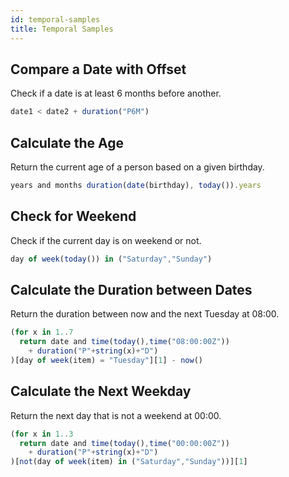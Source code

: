 ```yaml
---
id: temporal-samples
title: Temporal Samples
---
```


## Compare a Date with Offset

Check if a date is at least 6 months before another.

```js
date1 < date2 + duration("P6M")
```

## Calculate the Age

Return the current age of a person based on a given birthday.

```js
years and months duration(date(birthday), today()).years
```

## Check for Weekend

Check if the current day is on weekend or not.

```js
day of week(today()) in ("Saturday","Sunday")
```

## Calculate the Duration between Dates

Return the duration between now and the next Tuesday at 08:00.

```js
(for x in 1..7 
  return date and time(today(),time("08:00:00Z")) 
    + duration("P"+string(x)+"D")
)[day of week(item) = "Tuesday"][1] - now()
```

## Calculate the Next Weekday

Return the next day that is not a weekend at 00:00.

```js
(for x in 1..3 
  return date and time(today(),time("00:00:00Z")) 
    + duration("P"+string(x)+"D")
)[not(day of week(item) in ("Saturday","Sunday"))][1]
```
